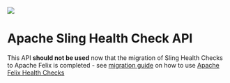 [<img src="https://sling.apache.org/res/logos/sling.png"/>](https://sling.apache.org)

# Apache Sling Health Check API

This API **should not be used** now that the migration of Sling Health Checks to Apache Felix is completed - see [migration guide](https://sling.apache.org/documentation/bundles/sling-health-check-tool.html) on how to use [Apache Felix Health Checks](https://felix.apache.org/documentation/subprojects/apache-felix-healthchecks.html)
